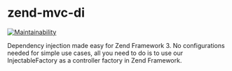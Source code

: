 # zend-mvc-di

[![Maintainability](https://api.codeclimate.com/v1/badges/4a1b45a04cf4e6d41de5/maintainability)](https://codeclimate.com/github/phphacks/zend-mvc-di/maintainability)

Dependency injection made easy for Zend Framework 3. No configurations needed for simple use cases, all you need to do is to use our InjectableFactory as a controller factory in Zend Framework.
